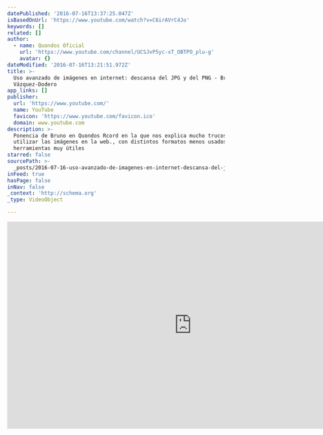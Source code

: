 ```yaml
---
datePublished: '2016-07-16T13:37:25.047Z'
isBasedOnUrl: 'https://www.youtube.com/watch?v=C6irAVrC4Jo'
keywords: []
related: []
author:
  - name: Quondos Oficial
    url: 'https://www.youtube.com/channel/UCSJvP5yc-xT_OBTPO_plu-g'
    avatar: {}
dateModified: '2016-07-16T13:21:51.972Z'
title: >-
  Uso avanzado de imágenes en internet: descansa del JPG y del PNG - Bruno
  Vázquez-Dodero
app_links: []
publisher:
  url: 'https://www.youtube.com/'
  name: YouTube
  favicon: 'https://www.youtube.com/favicon.ico'
  domain: www.youtube.com
description: >-
  Ponencia de Bruno en Quondos Rcord en la que nos explica mucho trucos para
  utilizar las imágenes en la web., con distintos formatos menos usados y
  herramientas muy útiles
starred: false
sourcePath: >-
  _posts/2016-07-16-uso-avanzado-de-imagenes-en-internet-descansa-del-jpg-y-del.md
inFeed: true
hasPage: false
inNav: false
_context: 'http://schema.org'
_type: VideoObject

---
```

<iframe src="https://cdn.embedly.com/widgets/media.html?src=https%3A%2F%2Fwww.youtube.com%2Fembed%2FC6irAVrC4Jo%3Ffeature%3Doembed&amp;url=http%3A%2F%2Fwww.youtube.com%2Fwatch%3Fv%3DC6irAVrC4Jo&amp;image=https%3A%2F%2Fi.ytimg.com%2Fvi%2FC6irAVrC4Jo%2Fhqdefault.jpg&amp;key=b7d04c9b404c499eba89ee7072e1c4f7&amp;type=text%2Fhtml&amp;schema=youtube" width="854" height="480" scrolling="no" frameborder="0" allowfullscreen="" style=""></iframe>